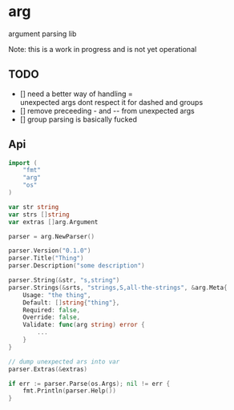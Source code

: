 # arg
argument parsing lib

Note: this is a work in progress and is not yet operational

## TODO
- [] need a better way of handling =\
  unexpected args dont respect it for dashed and groups
- [] remove preceeding - and -- from unexpected args
- [] group parsing is basically fucked

## Api

```go
import (
    "fmt"
    "arg"
    "os"
)

var str string
var strs []string
var extras []arg.Argument

parser = arg.NewParser()

parser.Version("0.1.0")
parser.Title("Thing")
parser.Description("some description")

parser.String(&str, "s,string")
parser.Strings(&srts, "strings,S,all-the-strings", &arg.Meta{
    Usage: "the thing",
    Default: []string{"thing"},
    Required: false,
    Override: false,
    Validate: func(arg string) error {
        ...
    }
}

// dump unexpected ars into var
parser.Extras(&extras)

if err := parser.Parse(os.Args); nil != err {
    fmt.Println(parser.Help())
}

```
